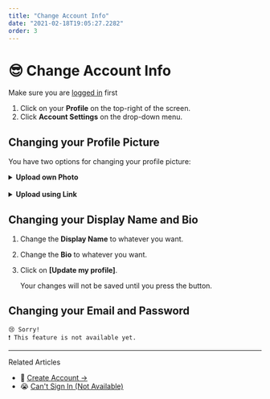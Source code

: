 ```yaml
---
title: "Change Account Info"
date: "2021-02-18T19:05:27.2282"
order: 3
---
```


# 😎 Change Account Info

Make sure you are [logged in](/manual/LoggingIn) first

1. Click on your **Profile** on the top-right of the screen.
2. Click **Account Settings** on the drop-down menu.

## Changing your Profile Picture

You have two options for changing your profile picture:

<!-- - [Upload own Photo](#upload_own_photo) - you can upload a file from your device and into our database.
- [Upload using Link](#upload_using_link) - you can get an "image" link from the internet and paste it. -->

<details>
   <summary style={{fontSize: "1.3rem"}}><b>Upload own Photo</b></summary>
   
   You can upload a file from your device and into our database.

   <ol>
      <li>Click on <b>[Upload own Photo]</b></li>
      <li>Choose a photo you want from the files on your device.</li>
      <li>Once the photo is uploaded, your profile picture is already updated. No need to press Update my profile.</li>
   </ol>

</details>

<br />

<details>
   <summary style={{fontSize: "1.3rem"}}><b>Upload using Link</b></summary>
   
   You can get an "image" link from the internet and simply paste it on our site!
   
   <ol>
      <li>Copy an image link from the internet <i>(.jpg, .png, etc.)</i></li>
      <li>Click on <b>[Upload using Link]</b></li>
      <li>Paste the link you copied and press <b>[Save]</b></li>
      <li>Press <b>[Update my profile]</b>, otherwise your changes will not be saved.</li>
   </ol>
</details>

<!-- ### <a name="upload_own_photo" style={{textDecoration: "none"}}>Upload own Photo</a> -->

<!-- ### <a name="upload_using_link" style={{textDecoration: "none"}}>Upload using Link</a> -->

## Changing your Display Name and Bio

1.  Change the **Display Name** to whatever you want.
2.  Change the **Bio** to whatever you want.
3.  Click on **[Update my profile]**.

    Your changes will not be saved until you press the button.

## Changing your Email and Password

```
😢 Sorry!
❗ This feature is not available yet.
```

---

Related Articles

- 🤩 [Create Account &rarr;](/manual/CreateAccount)
- 😭 [Can't Sign In (Not Available)](/manual/CantSignIn)
